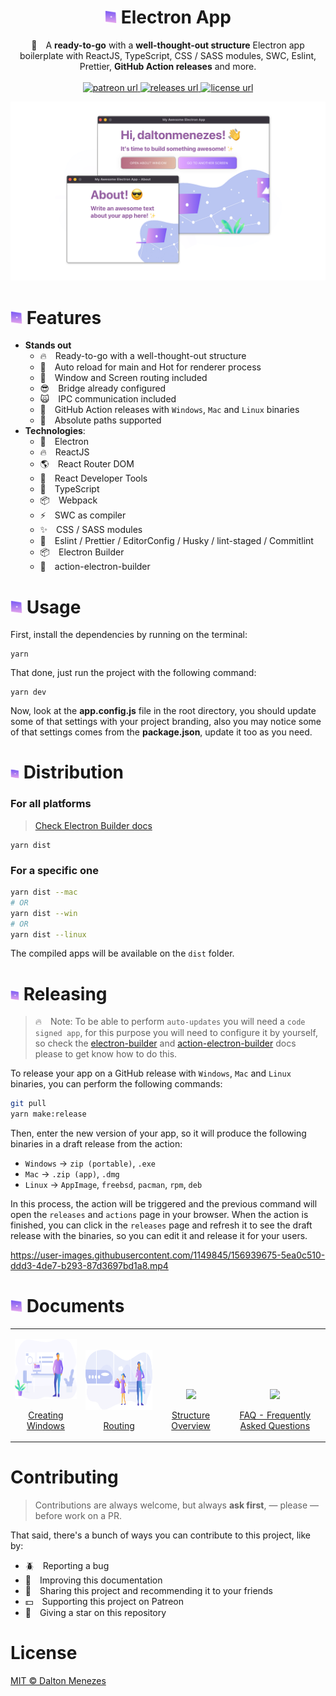 <h1 align="center"><img src="./docs/images/bullet.svg" width="19" /> Electron App</h1>

<p align="center">💅 A <strong>ready-to-go</strong> with a <strong>well-thought-out structure</strong> Electron app boilerplate with ReactJS, TypeScript, CSS / SASS modules, SWC, Eslint, Prettier, <strong>GitHub Action releases</strong> and more.
  <br/><br/>
  <!-- Patreon -->
  <a href="https://www.patreon.com/daltonmenezes">
    <img alt="patreon url" src="https://img.shields.io/badge/support%20on-patreon-1C1E26?style=for-the-badge&labelColor=1C1E26&color=B181F1">
  </a>
  <!-- Version -->
  <a href="https://github.com/daltonmenezes/electron-app/releases">
    <img alt="releases url" src="https://img.shields.io/badge/version%20-1.2.1-1C1E26?style=for-the-badge&labelColor=1C1E26&color=F28BA9">
  </a>  
  <!-- License -->
  <a href="https://github.com/daltonmenezes/electron-app/blob/main/LICENSE">
    <img alt="license url" src="https://img.shields.io/badge/license%20-MIT-1C1E26?style=for-the-badge&labelColor=1C1E26&color=61ffca">
  </a>
</p>

<p align="center">
  <a href="#electron-app">
    <img alt="preview" src="./docs/images/preview.png" >
  </a>
</p>

# <img src="./docs/images/bullet.svg" width="19" /> Features
- **Stands out**
  - 🔥 Ready-to-go with a well-thought-out structure
  - 🚀 Auto reload for main and Hot for renderer process
  - 🎉 Window and Screen routing included
  - 😎 Bridge already configured
  - 🙀 IPC communication included
  - 🔮 GitHub Action releases with `Windows`, `Mac` and `Linux` binaries
  - 🍪 Absolute paths supported
- **Technologies**:
  - 🔋 Electron
  - 🔥 ReactJS
  - 🌎 React Router DOM
  - 🧐 React Developer Tools
  - 💙 TypeScript
  - 📦 Webpack
  - ⚡️ SWC as compiler
  - ✨ CSS / SASS modules
  - 💫 Eslint / Prettier / EditorConfig / Husky / lint-staged / Commitlint
  - 📦 Electron Builder
  - 🔮 action-electron-builder

# <img src="./docs/images/bullet.svg" width="19" /> Usage

First, install the dependencies by running on the terminal:

```
yarn
```

That done, just run the project with the following command:

```
yarn dev
```

Now, look at the **app.config.js** file in the root directory, you should update some of that settings with your project branding, also you may notice some of that settings comes from the **package.json**, update it too as you need.

# <img src="./docs/images/bullet.svg" width="14" /> Distribution

### For all platforms

> [Check Electron Builder docs](https://www.electron.build/cli)

```
yarn dist
```

### For a specific one

```bash
yarn dist --mac
# OR
yarn dist --win
# OR
yarn dist --linux
```

The compiled apps will be available on the `dist` folder.

# <img src="./docs/images/bullet.svg" width="14" /> Releasing
> 🔥 Note: To be able to perform `auto-updates` you will need a `code signed app`, for this purpose you will need to configure it by yourself, so check the [electron-builder](https://www.electron.build/code-signing) and [action-electron-builder](https://github.com/samuelmeuli/action-electron-builder#code-signing) docs please to get know how to do this.

To release your app on a GitHub release with `Windows`, `Mac` and `Linux` binaries, you can perform the following commands:

```bash
git pull
yarn make:release
```

Then, enter the new version of your app, so it will produce the following binaries in a draft release from the action:
  - `Windows` &#8594; `zip (portable)`, `.exe`
  - `Mac` &#8594; `.zip (app)`, `.dmg`
  - `Linux` &#8594; `AppImage`, `freebsd`, `pacman`, `rpm`, `deb`

In this process, the action will be triggered and the previous command will open the `releases` and `actions` page in your browser. When the action is finished, you can click in the `releases` page and refresh it to see the draft release with the binaries, so you can edit it and release it for your users.

https://user-images.githubusercontent.com/1149845/156939675-5ea0c510-ddd3-4de7-b293-87d3697bd1a8.mp4

# <img src="./docs/images/bullet.svg" width="19" /> Documents
<table >
  <tr>
    <td valign="bottom">
      <p align="center">
        <a href="./docs/CREATING_WINDOWS.md">
          <img src="./docs/images/creating-windows.svg" height="96" align="center" />
        </a>
        <br/><br/>
        <a href="./docs/CREATING_WINDOWS.md">Creating Windows</a>
      </p>
    </td>
    <td valign="bottom">
      <p align="center">
        <a href="./docs/ROUTING.md">
          <img src="./docs/images/routing.svg" height="96" align="center" />
        </a>
        <br/><br/>
        <a href="./docs/ROUTING.md">Routing</a>
      </p>
    </td>
    <td valign="bottom">
      <p align="center">
        <a href="./docs/STRUCTURE.md">
          <img src="./docs/images/understanding.svg" height="96" align="center" />
        </a>
        <br/><br/>
        <a href="./docs/STRUCTURE.md">Structure Overview</a>
      </p>
    </td>
    <td valign="bottom">
      <p align="center">
        <a href="./docs/FAQ.md">
          <img src="./docs/images/faq.svg" height="96" align="center" />
        </a>
        <br/><br/>
        <a href="./docs/FAQ.md">FAQ - Frequently Asked Questions</a>
      </p>
    </td>
  </tr>
</table>

# Contributing
> Contributions are always welcome, but always **ask first**, — please — before work on a PR.

That said, there's a bunch of ways you can contribute to this project, like by:

- :beetle: Reporting a bug
- :page_facing_up: Improving this documentation
- :rotating_light: Sharing this project and recommending it to your friends
- :dollar: Supporting this project on Patreon
- :star2: Giving a star on this repository

# License

[MIT © Dalton Menezes](https://github.com/daltonmenezes/electron-app/blob/main/LICENSE)
